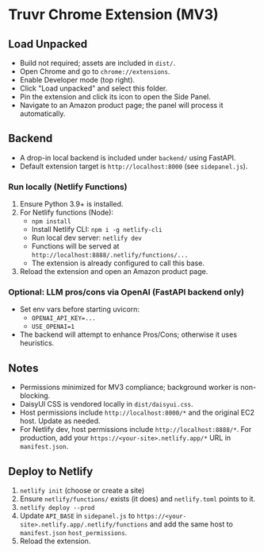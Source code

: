 # Truvr Chrome Extension (MV3)

## Load Unpacked
- Build not required; assets are included in `dist/`.
- Open Chrome and go to `chrome://extensions`.
- Enable Developer mode (top right).
- Click "Load unpacked" and select this folder.
- Pin the extension and click its icon to open the Side Panel.
- Navigate to an Amazon product page; the panel will process it automatically.

## Backend
- A drop-in local backend is included under `backend/` using FastAPI.
- Default extension target is `http://localhost:8000` (see `sidepanel.js`).

### Run locally (Netlify Functions)
1. Ensure Python 3.9+ is installed.
2. For Netlify functions (Node):
   - `npm install`
   - Install Netlify CLI: `npm i -g netlify-cli`
   - Run local dev server: `netlify dev`
   - Functions will be served at `http://localhost:8888/.netlify/functions/...`
   - The extension is already configured to call this base.
3. Reload the extension and open an Amazon product page.

### Optional: LLM pros/cons via OpenAI (FastAPI backend only)
- Set env vars before starting uvicorn:
  - `OPENAI_API_KEY=...`
  - `USE_OPENAI=1`
- The backend will attempt to enhance Pros/Cons; otherwise it uses heuristics.

## Notes
- Permissions minimized for MV3 compliance; background worker is non-blocking.
- DaisyUI CSS is vendored locally in `dist/daisyui.css`.
 - Host permissions include `http://localhost:8000/*` and the original EC2 host. Update as needed.
 - For Netlify dev, host permissions include `http://localhost:8888/*`. For production, add your `https://<your-site>.netlify.app/*` URL in `manifest.json`.

## Deploy to Netlify
1. `netlify init` (choose or create a site)
2. Ensure `netlify/functions/` exists (it does) and `netlify.toml` points to it.
3. `netlify deploy --prod`
4. Update `API_BASE` in `sidepanel.js` to `https://<your-site>.netlify.app/.netlify/functions` and add the same host to `manifest.json` `host_permissions`.
5. Reload the extension.
